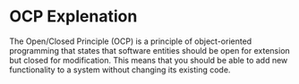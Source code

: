 # OCP Explenation



The Open/Closed Principle (OCP) is a principle of object-oriented programming that states that software entities should be open for extension but closed for modification. This means that you should be able to add new functionality to a system without changing its existing code.
